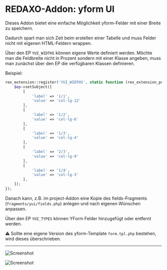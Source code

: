 # REDAXO-Addon: yform UI

Dieses Addon bietet eine einfache Möglichkeit yform-Felder mit einer Breite zu speichern.

Dadurch spart man sich Zeit beim erstellen einer Tabelle und muss Felder nicht mit eigenen HTML-Feldern wrappen.

Über den EP `YUI_WIDTHS` können eigene Werte definiert werden.
Möchte man die Feldbreite nicht in Prozent sondern mit einer Klasse angeben, muss man zunächst über den EP die verfügbaren Klassen definieren.

Beispiel:

```php
rex_extension::register('YUI_WIDTHS', static function (rex_extension_point $ep) {
    $ep->setSubject([
        [
            'label' => '1/1',
            'value' => 'col-lg-12'
        ],
        [
            'label' => '1/2',
            'value' => 'col-lg-6'
        ],
        [
            'label' => '1/3',
            'value' => 'col-lg-4'
        ],
        [
            'label' => '2/3',
            'value' => 'col-lg-9'
        ],
        [
            'label' => '1/4',
            'value' => 'col-lg-3'
        ],
    ]);
});
```

Danach kann, z.B. im project-Addon eine Kopie des fields-Fragments (`fragments/yui/fields.php`) anlegen und nach eigenen Wünschen anpassen.

Über den EP `YUI_TYPES` können YForm Felder hinzugefügt oder entfernt werden.

:warning: Sollte eine eigene Version des yform-Template `form.tpl.php` bestehen, wird dieses überschrieben.

---

![Screenshot](https://raw.githubusercontent.com/eaCe/yform_ui/assets/yformui-select.png)


![Screenshot](https://raw.githubusercontent.com/eaCe/yform_ui/assets/yformui.png)
